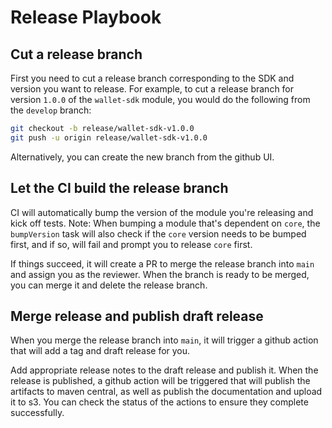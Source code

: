 # Release Playbook

## Cut a release branch

First you need to cut a release branch corresponding to the SDK and version you want to release.
For example, to cut a release branch for version `1.0.0` of the `wallet-sdk` module, you would do
the following from the `develop` branch:

```bash
git checkout -b release/wallet-sdk-v1.0.0
git push -u origin release/wallet-sdk-v1.0.0
```

Alternatively, you can create the new branch from the github UI.

## Let the CI build the release branch

CI will automatically bump the version of the module you're releasing and kick off tests. Note: When
bumping a module that's dependent on `core`, the `bumpVersion` task will also check if the `core`
version needs to be bumped first, and if so, will fail and prompt you to release `core` first.

If things succeed, it will create a PR to merge the release branch into `main` and assign you as the
reviewer. When the branch is ready to be merged, you can merge it and delete the release branch.

## Merge release and publish draft release

When you merge the release branch into `main`, it will trigger a github action that will add a tag
and draft release for you.

Add appropriate release notes to the draft release and publish it. When the release is published,
a github action will be triggered that will publish the artifacts to maven central, as well as
publish the documentation and upload it to s3. You can check the status of the actions to ensure
they complete successfully.